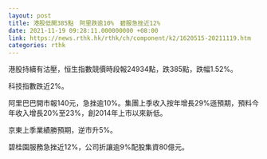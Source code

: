 ```yaml
---
layout: post
title: 港股低開385點　阿里跌逾10%　碧服急挫近12%
date: 2021-11-19 09:28:11.000000000 +08:00
link: https://news.rthk.hk/rthk/ch/component/k2/1620515-20211119.htm
categories: rthk
---
```


港股持續有沽壓，恒生指數競價時段報24934點，跌385點，跌幅1.52%。

科技指數跌近2%。

阿里巴巴開市報140元，急挫逾10%。集團上季收入按年增長29%遜預期，預料今年收入增長20%至23%，創2014年上市以來新低。

京東上季業績勝預期，逆市升5%。

碧桂園服務急挫近12%，公司折讓逾9%配股集資80億元。
